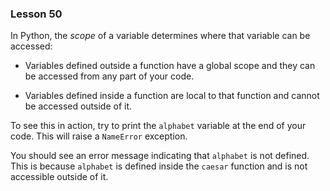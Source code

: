 ### Lesson 50

In Python, the _scope_ of a variable determines where that variable can be accessed:

- Variables defined outside a function have a global scope and they can be accessed from any part of your code.

- Variables defined inside a function are local to that function and cannot be accessed outside of it.

To see this in action, try to print the `alphabet` variable at the end of your code. This will raise a `NameError` exception.

You should see an error message indicating that `alphabet` is not defined. This is because `alphabet` is defined inside the `caesar` function and is not accessible outside of it.
